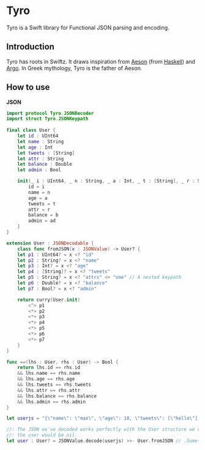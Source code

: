 Tyro
======

Tyro is a Swift library for Functional JSON parsing and encoding. 

Introduction
------------

Tyro has roots in Swiftz. It draws inspiration from [Aeson](https://github.com/bos/aeson) (from [Haskell](https://www.haskell.org)) and [Argo](https://github.com/thoughtbot/Argo). In Greek mythology, Tyro is the father of Aeson.

How to use
----------

**JSON**

```swift
import protocol Tyro.JSONDecoder
import struct Tyro.JSONKeypath
    
final class User {
	let id : UInt64
	let name : String
	let age : Int
	let tweets : [String]
	let attr : String
	let balance : Double
	let admin : Bool

	init(_ i : UInt64, _ n : String, _ a : Int, _ t : [String], _ r : String, _ b : Double, _ ad : Bool) {
		id = i
		name = n
		age = a
		tweets = t
		attr = r
		balance = b
		admin = ad
	}
}

extension User : JSONDecodable {
	class func fromJSON(x : JSONValue) -> User? {
	let p1 : UInt64? = x <? "id"
	let p2 : String? = x <? "name"
	let p3 : Int? = x <? "age"
	let p4 : [String]? = x <? "tweets"
	let p5 : String? = x <? "attrs" <> "one" // A nested keypath
	let p6 : Double? = x <? "balance"
	let p7 : Bool? = x <? "admin"

	return curry(User.init)
		<^> p1
		<*> p2
		<*> p3
		<*> p4
		<*> p5
		<*> p6
		<*> p7
	}
}

func ==(lhs : User, rhs : User) -> Bool {
	return lhs.id == rhs.id
	&& lhs.name == rhs.name
	&& lhs.age == rhs.age
	&& lhs.tweets == rhs.tweets
	&& lhs.attr == rhs.attr
	&& lhs.balance == rhs.balance
	&& lhs.admin == rhs.admin
}

let userjs = "{\"name\": \"max\", \"age\": 10, \"tweets\": [\"hello\"], \"attrs\": {\"one\": \"1\"}}"

//: The JSON we've decoded works perfectly with the User structure we defined above.  In case it didn't,
//: the user would be nil.
let user : User? = JSONValue.decode(userjs) >>- User.fromJSON // .Some( User("max", 10, ["hello"], "1") )
```
